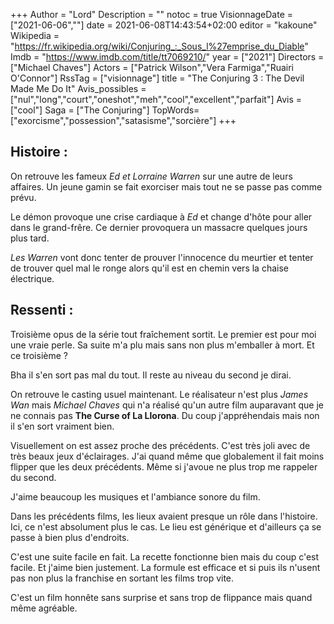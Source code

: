 +++
Author = "Lord"
Description = ""
notoc = true
VisionnageDate = ["2021-06-06",""]
date = 2021-06-08T14:43:54+02:00
editor = "kakoune"
Wikipedia = "https://fr.wikipedia.org/wiki/Conjuring_:_Sous_l%27emprise_du_Diable"
Imdb = "https://www.imdb.com/title/tt7069210/"
year = ["2021"]
Directors = ["Michael Chaves"]
Actors = ["Patrick Wilson","Vera Farmiga","Ruairi O'Connor"]
RssTag = ["visionnage"]
title = "The Conjuring 3 : The Devil Made Me Do It"
Avis_possibles = ["nul","long","court","oneshot","meh","cool","excellent","parfait"]
Avis = ["cool"] 
Saga = ["The Conjuring"]
TopWords=["exorcisme","possession","satasisme","sorcière"]
+++
## Histoire : 
On retrouve les fameux *Ed et Lorraine Warren* sur une autre de leurs affaires.
Un jeune gamin se fait exorciser mais tout ne se passe pas comme prévu.

Le démon provoque une crise cardiaque à *Ed* et change d'hôte pour aller dans le grand-frêre.
Ce dernier provoquera un massacre quelques jours plus tard.

*Les Warren* vont donc tenter de prouver l'innocence du meurtier et tenter de trouver quel mal le ronge alors qu'il est en chemin vers la chaise électrique.

## Ressenti :
Troisième opus de la série tout fraîchement sortit.
Le premier est pour moi une vraie perle.
Sa suite m'a plu mais sans non plus m'emballer à mort.
Et ce troisième ?

Bha il s'en sort pas mal du tout.
Il reste au niveau du second je dirai.

On retrouve le casting usuel maintenant.
Le réalisateur n'est plus *James Wan* mais *Michael Chaves* qui n'a réalisé qu'un autre film auparavant que je ne connais pas **The Curse of La Llorona**.
Du coup j'appréhendais mais non il s'en sort vraiment bien.

Visuellement on est assez proche des précédents.
C'est très joli avec de très beaux jeux d'éclairages.
J'ai quand même que globalement il fait moins flipper que les deux précédents.
Même si j'avoue ne plus trop me rappeler du second.

J'aime beaucoup les musiques et l'ambiance sonore du film.

Dans les précédents films, les lieux avaient presque un rôle dans l'histoire.
Ici, ce n'est absolument plus le cas.
Le lieu est générique et d'ailleurs ça se passe à bien plus d'endroits.

C'est une suite facile en fait.
La recette fonctionne bien mais du coup c'est facile.
Et j'aime bien justement.
La formule est efficace et si puis ils n'usent pas non plus la franchise en sortant les films trop vite.

C'est un film honnête sans surprise et sans trop de flippance mais quand même agréable.
